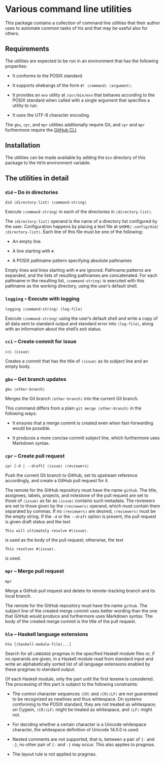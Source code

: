 # Various command line utilities

This package contains a collection of command line utilities that their
author uses to automate common tasks of his and that may be useful also
for others.


## Requirements

The utilities are expected to be run in an environment that has the
following properties:

  * It conforms to the POSIX standard.

  * It supports shebangs of the form `#! ⟨command⟩ ⟨argument⟩`.

  * It provides an `env` utility at `/usr/bin/env` that behaves
    according to the POSIX standard when called with a single argument
    that specifies a utility to run.

  * It uses the UTF-8 character encoding.

The `gbu`, `cpr`, and `mpr` utilities additionally require Git, and
`cpr` and `mpr` furthermore require the [GitHub CLI][github-cli].

[github-cli]:
    https://cli.github.com/
    "GitHub CLI"


## Installation

The utilities can be made available by adding the `bin` directory of
this package to the `PATH` environment variable.


## The utilities in detail


### `did` – Do in directories

```
did ⟨directory-list⟩ ⟨command-string⟩
```

Execute `⟨command-string⟩` in each of the directories in
`⟨directory-list⟩`.

The `⟨directory-list⟩` operand is the name of a directory list
configured by the user. Configuration happens by placing a text file at
`$HOME/.config/did/⟨directory-list⟩`. Each line of this file must be one
of the following:

  * An empty line.

  * A line starting with `#`.

  * A POSIX pathname pattern specifying absolute pathnames

Empty lines and lines starting with `#` are ignored. Pathname patterns
are expanded, and the lists of resulting pathnames are concatenated. For
each pathname in the resulting list, `⟨command-string⟩` is executed with
this pathname as the working directory, using the user’s default shell.


### `logging` – Execute with logging

```
logging ⟨command-string⟩ ⟨log-file⟩
```

Execute `⟨command-string⟩` using the user’s default shell and write a
copy of all data sent to standard output and standard error into
`⟨log-file⟩`, along with an information about the shell’s exit status.


### `cci` – Create commit for issue

```
cci ⟨issue⟩
```

Creates a commit that has the title of `⟨issue⟩` as its subject line and
an empty body.


### `gbu` – Get branch updates

```
gbu ⟨other-branch⟩
```

Merges the Git branch `⟨other-branch⟩` into the current Git branch.

This command differs from a plain `git merge ⟨other-branch⟩` in the
following ways:

  * It ensures that a merge commit is created even when fast-forwarding
    would be possible.

  * It produces a more concise commit subject line, which furthermore
    uses Markdown syntax.


### `cpr` – Create pull request

```
cpr [-d | --draft] ⟨issue⟩ ⟨reviewers⟩
```

Push the current Git branch to GitHub, set its upstream reference
accordingly, and create a GitHub pull request for it.

The remote for the GitHub repository must have the name `github`. The
title, assignees, labels, projects, and milestone of the pull request
are set to those of `⟨issue⟩` as far as `⟨issue⟩` contains such
metadata. The reviewers are set to those given by the `⟨reviewers⟩`
operand, which must contain them separated by commas. If no
`⟨reviewers⟩` are desired, `⟨reviewers⟩` must be the empty string. If
the `-d` or the `--draft` option is present, the pull request is given
draft status and the text
```
This will ultimately resolve #⟨issue⟩.
```
is used as the body of the pull request; otherwise, the text
```
This resolves #⟨issue⟩.
```
is used.


### `mpr` – Merge pull request

```
mpr
```

Merge a GitHub pull request and delete its remote-tracking branch and
its local branch.

The remote for the GitHub repository must have the name `github`. The
subject line of the created merge commit uses better wording than the
one that GitHub would produce and furthermore uses Markdown syntax. The
body of the created merge commit is the title of the pull request.


### `hle` – Haskell language extensions

```
hle [⟨haskell-module-file⟩...]
```

Search for all `LANGUAGE` pragmas in the specified Haskell module files
or, if no operands are given, in a Haskell module read from standard
input and write an alphabetically sorted list of all language extensions
enabled by these pragmas to standard output.

Of each Haskell module, only the part until the first lexeme is
considered. The processing of this part is subject to the following
constraints:

  * The control character sequences `⟨CR⟩` and `⟨CR⟩⟨LF⟩` are not
    guaranteed to be recognized as newlines and thus whitespace. On
    systems conforming to the POSIX standard, they are not treated as
    whitespace; on Cygwin, `⟨CR⟩⟨LF⟩` might be treated as whitespace,
    and `⟨LF⟩` might not.

  * For deciding whether a certain character is a Unicode whitespace
    character, the whitespace definition of Unicode 14.0.0 is used.

  * Nested comments are not supported, that is, between a pair of `{-`
    and `-}`, no other pair of `{-` and `-}` may occur. This also
    applies to pragmas.

  * The layout rule is not applied to pragmas.
